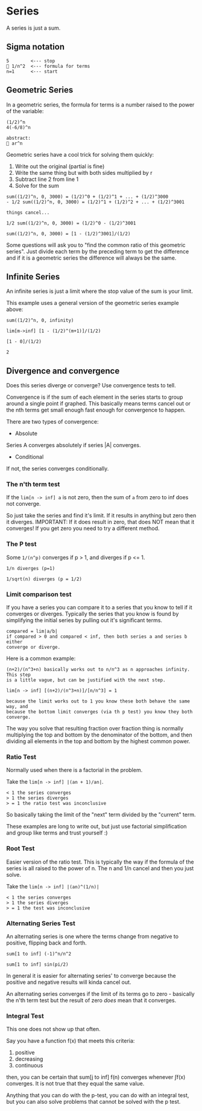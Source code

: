 # Series

A series is just a sum.

## Sigma notation

```
5        <--- stop
󰒠 1/n^2  <--- formula for terms
n=1      <--- start
```

## Geometric Series

In a geometric series, the formula for terms is a number raised to the power
of the variable:

```
(1/2)^n
4(-6/8)^n

abstract:
󰒠 ar^n
```

Geometric series have a cool trick for solving them quickly:

1. Write out the original (partial is fine)
2. Write the same thing but with both sides multiplied by r
3. Subtract line 2 from line 1
4. Solve for the sum

```
sum((1/2)^n, 0, 3000) = (1/2)^0 + (1/2)^1 + ... + (1/2)^3000
- 1/2 sum((1/2)^n, 0, 3000) = (1/2)^1 + (1/2)^2 + ... + (1/2)^3001

things cancel...

1/2 sum((1/2)^n, 0, 3000) = (1/2)^0 - (1/2)^3001

sum((1/2)^n, 0, 3000) = [1 - (1/2)^3001]/(1/2)
```

Some questions will ask you to "find the common ratio of this geometric series".
Just divide each term by the preceding term to get the difference and if it is a
geometric series the difference will always be the same.

## Infinite Series

An infinite series is just a limit where the stop value of the sum is your limit.

This example uses a general version of the geometric series example above:

```
sum((1/2)^n, 0, infinity)

lim[m->inf] [1 - (1/2)^(m+1)]/(1/2)

[1 - 0]/(1/2)

2
```

## Divergence and convergence

Does this series diverge or converge?
Use convergence tests to tell.

Convergence is if the sum of each element in the series starts to group around a
single point if graphed. This basically means terms cancel out or the nth terms
get small enough fast enough for convergence to happen.

There are two types of convergence:

- Absolute

Series A converges absolutely if series |A| converges.

- Conditional

If not, the series converges conditionally.

### The n'th term test

If the `lim[n -> inf] a` is not zero, then the sum of `a` from zero to inf
does not converge.

So just take the series and find it's limit. If it results in anything but zero
then it diverges. IMPORTANT: If it does result in zero, that does NOT mean that
it converges! If you get zero you need to try a different method.

### The P test

Some `1/(n^p)` converges if p > 1, and diverges if p <= 1.

```
1/n diverges (p=1)

1/sqrt(n) diverges (p = 1/2)
```

### Limit comparison test

If you have a series you can compare it to a series that you know to tell if it
converges or diverges. Typically the series that you know is found by
simplifying the initial series by pulling out it's significant terms.

```
compared = lim|a/b|
if compared > 0 and compared < inf, then both series a and series b either
converge or diverge.
```

Here is a common example:

```
(n+2)/(n^3+n) basically works out to n/n^3 as n approaches infinity. This step
is a little vague, but can be justified with the next step.

lim[n -> inf] [(n+2)/(n^3+n)]/[n/n^3] = 1

because the limit works out to 1 you know these both behave the same way, and
because the bottom limit converges (via th p test) you know they both converge.
```

The way you solve that resulting fraction over fraction thing is normally
multiplying the top and bottom by the denominator of the bottom, and then
dividing all elements in the top and bottom by the highest common power.

### Ratio Test

Normally used when there is a factorial in the problem.

Take the `lim[n -> inf] |(an + 1)/an|`.

```
< 1 the series converges
> 1 the series diverges
> = 1 the ratio test was inconclusive
```

So basically taking the limit of the "next" term divided by the "current" term.

These examples are long to write out, but just use factorial simplification and
group like terms and trust yourself :)

### Root Test

Easier version of the ratio test. This is typically the way if the formula of
the series is all raised to the power of n. The n and 1/n cancel and then you
just solve.

Take the `lim[n -> inf] |(an)^(1/n)|`

```
< 1 the series converges
> 1 the series diverges
> = 1 the test was inconclusive
```

### Alternating Series Test

An alternating series is one where the terms change from negative to positive,
flipping back and forth.

```
sum[1 to inf] (-1)^n/n^2

sum[1 to inf] sin(pi/2)
```

In general it is easier for alternating series' to converge because the positive
and negative results will kinda cancel out.

An alternating series converges if the limit of its terms go to zero - basically
the n'th term test but the result of zero _does_ mean that it converges.

### Integral Test

This one does not show up that often.

Say you have a function f(x) that meets this criteria:

1. positive
2. decreasing
3. continuous

then, you can be certain that sum[j to inf] f(n) converges whenever ∫f(x)
converges. It is not true that they equal the same value.

Anything that you can do with the p-test, you can do with an integral test, but
you can also solve problems that cannot be solved with the p test.
